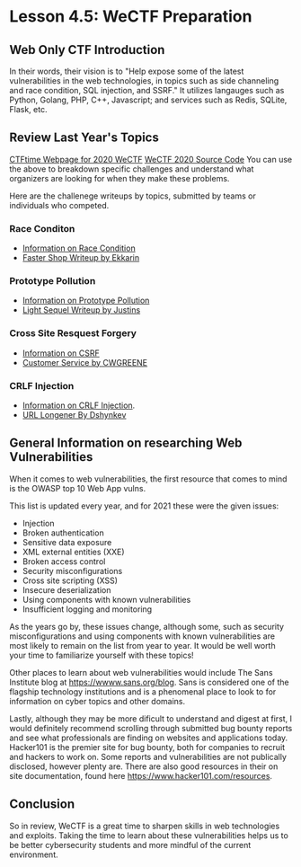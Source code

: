 
# Lesson 4.5: WeCTF Preparation

## Web Only CTF Introduction
In their words, their vision is to "Help expose some of the latest vulnerabilities in the web technologies, in topics such as side channeling and race condition, SQL injection, and SSRF." It utilizes langauges such as Python, Golang, PHP, C++, Javascript; and services such as Redis, SQLite, Flask, etc.

## Review Last Year's Topics
[CTFtime Webpage for 2020 WeCTF](https://ctftime.org/event/1044)
[WeCTF 2020 Source Code](https://github.com/wectf/2020)
You can use the above to breakdown specific challenges and understand what organizers are looking for when they make these problems. 

Here are the challenege writeups by topics, submitted by teams or individuals who competed.

### Race Conditon
* [Information on Race Condition](https://www.veracode.com/security/race-condition)
* [Faster Shop Writeup by Ekkarin](https://ekkarin-t.medium.com/faster-shop-wectf-2020-write-ups-9f8979cbbe45)

### Prototype Pollution
* [Information on Prototype Pollution](https://medium.com/node-modules/what-is-prototype-pollution-and-why-is-it-such-a-big-deal-2dd8d89a93c)
* [Light Sequel Writeup by Justins](https://blog.justins.in/wectf-2020/)

### Cross Site Resquest Forgery
* [Information on CSRF](https://owasp.org/www-community/attacks/csrf)
* [Customer Service by CWGREENE](https://gist.github.com/cwgreene/50d954313e2214c892d4a6d60d882085)

### CRLF Injection
* [Information on CRLF Injection](https://www.veracode.com/security/crlf-injection).
* [URL Longener By Dshynkev](https://github.com/dshynkev/ctf-writeups/tree/master/2020/wectf/url_longener)

## General Information on researching Web Vulnerabilities
When it comes to web vulnerabilities, the first resource that comes to mind is the OWASP top 10 Web App vulns. 

This list is updated every year, and for 2021 these were the given issues:
  * Injection
  * Broken authentication
  * Sensitive data exposure
  * XML external entities (XXE)
  * Broken access control
  * Security misconfigurations
  * Cross site scripting (XSS)
  * Insecure deserialization
  * Using components with known vulnerabilities
  * Insufficient logging and monitoring

As the years go by, these issues change, although some, such as security misconfigurations and using components with known vulnerabilities are most likely to remain on the list from year to year. It would be well worth your time to familiarize yourself with these topics! 

Other places to learn about web vulnerabilities would include The Sans Institute blog at https://wwww.sans.org/blog. Sans is considered one of the flagship technology institutions and is a phenomenal place to look to for information on cyber topics and other domains.

Lastly, although they may be more dificult to understand and digest at first, I would definitely recommend scrolling through submitted bug bounty reports and see what professionals are finding on websites and applications today. Hacker101 is the premier site for bug bounty, both for companies to recruit and hackers to work on. Some reports and vulnerabilities are not publically disclosed, however plenty are. There are also good resources in their on site documentation, found here https://www.hacker101.com/resources.

## Conclusion
So in review, WeCTF is a great time to sharpen skills in web technologies and exploits. Taking the time to learn about these vulnerabilities helps us to be better cybersecurity 
students and more mindful of the current environment.
